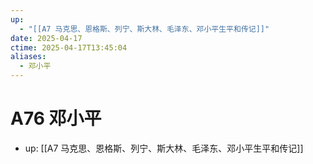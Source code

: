 ```yaml
---
up:
  - "[[A7 马克思、恩格斯、列宁、斯大林、毛泽东、邓小平生平和传记]]"
date: 2025-04-17
ctime: 2025-04-17T13:45:04
aliases:
  - 邓小平
---
```


# A76 邓小平

- up: [[A7 马克思、恩格斯、列宁、斯大林、毛泽东、邓小平生平和传记]]
